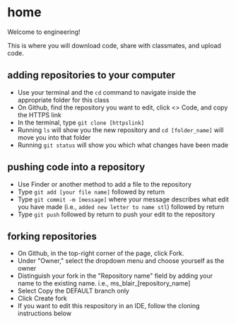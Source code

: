 # home

Welcome to engineering!

This is where you will download code, share with classmates, and upload code.


## adding repositories to your computer

- Use your terminal and the ```cd``` command to navigate inside the appropriate folder for this class
- On Github, find the repository you want to edit, click <> Code, and copy the HTTPS link
- In the terminal, type ```git clone [httpslink]```
- Running ```ls``` will show you the new repository and ```cd [folder_name]``` will move you into that folder
- Running ```git status``` will show you which what changes have been made

## pushing code into a repository

- Use Finder or another method to add a file to the repository
- Type ```git add [your file name]``` followed by return
- Type ```git commit -m [message]``` where your message describes what edit you have made (i.e., ```added new letter to name stl```) followed by return
- Type ```git push``` followed by return to push your edit to the repository

## forking repositories

- On Github, in the top-right corner of the page, click Fork.
- Under "Owner," select the dropdown menu and choose yourself as the owner
- Distinguish your fork in the "Repository name" field by adding your name to the existing name. i.e., ms_blair_[repository_name]
- Select Copy the DEFAULT branch only
- Click Create fork
- If you want to edit this respository in an IDE, follow the cloning instructions below

